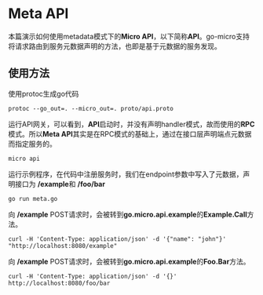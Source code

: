 # Meta API

本篇演示如何使用metadata模式下的**Micro API**，以下简称**API**。go-micro支持将请求路由到服务元数据声明的方法，也即是基于元数据的服务发现。

## 使用方法
使用protoc生成go代码
```
protoc --go_out=. --micro_out=. proto/api.proto
```

运行API网关，可以看到，**API**启动时，并没有声明handler模式，故而使用的**RPC**模式。所以**Meta API**其实是在RPC模式的基础上，通过在接口层声明端点元数据而指定服务的。

```
micro api
```

运行示例程序，在代码中注册服务时，我们在endpoint参数中写入了元数据，声明接口为 **/example**和 **/foo/bar**

```
go run meta.go
```

向 **/example** POST请求时，会被转到**go.micro.api.example**的**Example.Call**方法。

```
curl -H 'Content-Type: application/json' -d '{"name": "john"}' "http://localhost:8080/example"
```

向 **/example** POST请求时，会被转到**go.micro.api.example**的**Foo.Bar**方法。

```
curl -H 'Content-Type: application/json' -d '{}' http://localhost:8080/foo/bar
```
